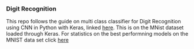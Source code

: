 ### Digit Recognition
This repo follows the guide on multi class classifier for Digit Recognition using CNN in Python with Keras, linked [here](https://machinelearningmastery.com/handwritten-digit-recognition-using-convolutional-neural-networks-python-keras/). This is on the MNist dataset loaded through Keras. For statistics on the best performning models on the MNIST data set click [here](http://rodrigob.github.io/are_we_there_yet/build/classification_datasets_results.html#4d4e495354)
